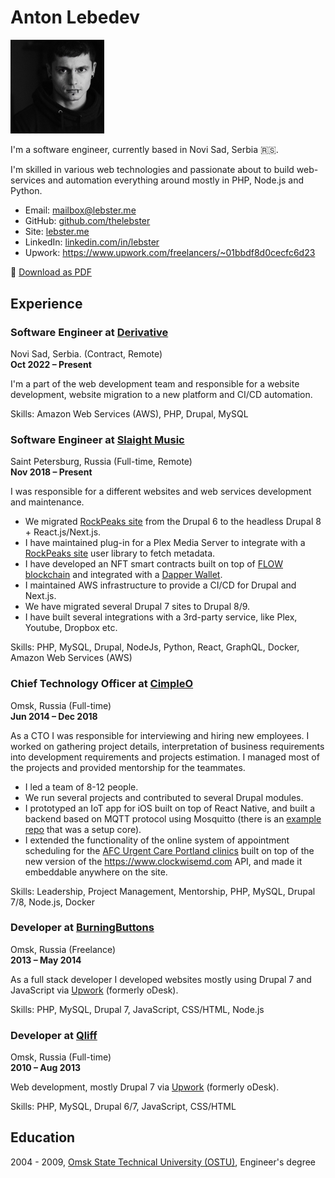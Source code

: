 # Anton Lebedev

<div class="profile-image-wrapper">
    <div class="profile-image">
        <img src="assets/img/profile-image.jpg" width="150px" />
    </div>
</div>

I'm a software engineer, currently based in Novi Sad, Serbia 🇷🇸.

I'm skilled in various web technologies and passionate about to build web-services and automation everything around mostly in PHP, Node.js and Python.

* Email: mailbox@lebster.me 
* GitHub: [github.com/thelebster](https://github.com/thelebster) 
* Site: [lebster.me](https://lebster.me)
* LinkedIn: [linkedin.com/in/lebster](https://www.linkedin.com/in/lebster/)
* Upwork: https://www.upwork.com/freelancers/~01bbdf8d0cecfc6d23

<div class="download">
    <span>💾 <a href="https://github.com/thelebster/thelebster/raw/master/AntonLebedev_CV.pdf">Download as PDF</a></span>
</div>

<div class="clearfix"></div>

## Experience

### Software Engineer at [Derivative](https://www.linkedin.com/company/73797/)
Novi Sad, Serbia. (Contract, Remote)  
**Oct 2022 – Present**

I'm a part of the web development team and responsible for a website development, website migration to a new platform and CI/CD automation.

Skills: Amazon Web Services (AWS), PHP, Drupal, MySQL

### Software Engineer at [Slaight Music](https://www.linkedin.com/company/slaight-music/)
Saint Petersburg, Russia (Full-time, Remote)  
**Nov 2018 – Present**

I was responsible for a different websites and web services development and maintenance.

* We migrated [RockPeaks site](https://rockpeaks.com) from the Drupal 6 to the headless Drupal 8 + React.js/Next.js.
* I have maintained plug-in for a Plex Media Server to integrate with a [RockPeaks site](https://rockpeaks.com) user library to fetch metadata.
* I have developed an NFT smart contracts built on top of [FLOW blockchain](https://flow.com) and integrated with a [Dapper Wallet](https://meetdapper.com).
* I maintained AWS infrastructure to provide a CI/CD for Drupal and Next.js.
* We have migrated several Drupal 7 sites to Drupal 8/9.
* I have built several integrations with a 3rd-party service, like Plex, Youtube, Dropbox etc.

Skills: PHP, MySQL, Drupal, NodeJs, Python, React, GraphQL, Docker, Amazon Web Services (AWS)

### Chief Technology Officer at [CimpleO](https://www.linkedin.com/company/cimpleo/)
Omsk, Russia (Full-time)  
**Jun 2014 – Dec 2018**

As a CTO I was responsible for interviewing and hiring new employees. I worked on gathering project details, interpretation of business requirements into development requirements and projects estimation. I managed most of the projects and provided mentorship for the teammates.

* I led a team of 8-12 people.
* We run several projects and contributed to several Drupal modules.
* I prototyped an IoT app for iOS built on top of React Native, and built a backend based on MQTT protocol using Mosquitto (there is an [example repo](https://github.com/thelebster/example-mosquitto-simple-auth-docker) that was a setup core).
* I extended the functionality of the online system of appointment scheduling for the [AFC Urgent Care Portland clinics](https://afcurgentcareportland.com) built on top of the new version of the https://www.clockwisemd.com API, and made it embeddable anywhere on the site.

Skills: Leadership, Project Management, Mentorship, PHP, MySQL, Drupal 7/8, Node.js, Docker

### Developer at [BurningButtons](https://www.linkedin.com/company/burningbuttons/)
Omsk, Russia (Freelance)  
**2013 – May 2014**

As a full stack developer I developed websites mostly using Drupal 7 and JavaScript via [Upwork](https://www.upwork.com/freelancers/~01bbdf8d0cecfc6d23) (formerly oDesk).

Skills: PHP, MySQL, Drupal 7, JavaScript, CSS/HTML, Node.js 

### Developer at [Qliff](https://www.linkedin.com/company/qliff/)
Omsk, Russia (Full-time)  
**2010 – Aug 2013**

Web development, mostly Drupal 7 via [Upwork](https://www.upwork.com/freelancers/~01bbdf8d0cecfc6d23) (formerly oDesk).

Skills: PHP, MySQL, Drupal 6/7, JavaScript, CSS/HTML

## Education

2004 - 2009, [Omsk State Technical University (OSTU)](https://omgtu.ru/english/), Engineer's degree
